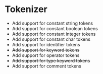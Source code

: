 # Tokenizer

* Add support for constant string tokens
* Add support for constant boolean tokens
* Add support for constant integer tokens
* Add support for constant char tokens
* Add support for identifier tokens
* ~~Add support for keyword tokens~~
* Add support for operator tokens
* ~~Add support for type keyword tokens~~
* Add support for comment tokens
